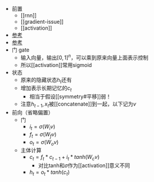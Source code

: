 - 前置
  - [[rnn]]
  - [[gradient-issue]]
  - [[activation]]
- [参考](https://zhuanlan.zhihu.com/p/123211148)
- [参考](https://zybuluo.com/hanbingtao/note/581764)
- 门 gate
  - 输入向量，输出$[0,1]^n$，可以乘到原来向量上面表示控制
  - 所以[[activation]]常用sigmoid
- 状态
  - 原来的隐藏状态$h_t$还有
  - 增加表示长期记忆的$c_t$
    - 相当于假设[[symmetry#平移]]弱！
  - 注意$h_{t-1},x_t$被[[concatenate]]到一起，以下记为$v$
- 前向（省略偏置）
  - 门
    - $i_t=\sigma(W_iv)$
    - $f_t=\sigma(W_fv)$
    - $o_t=\sigma(W_ov)$
  - 主体计算
    - $c_t=f_t*c_{t-1}+i_t*tanh(W_cv)$
      - 对比tanh和$\sigma$作为[[activation]]意义不同
    - $h_t=o_t*tanh(c_t)$